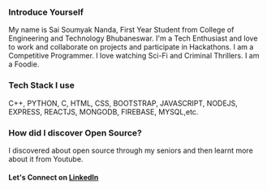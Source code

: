 ### Introduce Yourself
My name is Sai Soumyak Nanda, First Year Student from College of Engineering and Technology Bhubaneswar.
I'm a Tech Enthusiast and love to work and collaborate on projects and participate in Hackathons.
I am a Competitive Programmer.
I love watching Sci-Fi and Criminal Thrillers.
I am a Foodie.
### Tech Stack I use
C++, PYTHON, C, HTML, CSS, BOOTSTRAP, JAVASCRIPT, NODEJS, EXPRESS, REACTJS, MONGODB, FIREBASE, MYSQL,etc.

### How did I discover Open Source?
I discovered about open source through my seniors and then learnt more about it from Youtube.

#### Let's Connect on [LinkedIn](https://www.linkedin.com/in/sainanda59/)